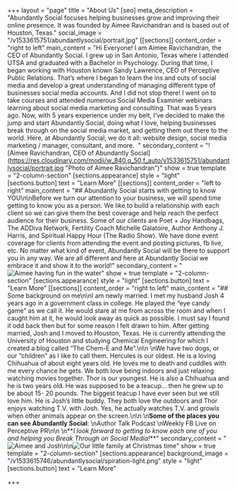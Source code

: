 +++
layout = "page"
title = "About Us"
[seo]
meta_description = "Abundantly Social focuses helping businesses grow and improving their online presence. It was founded by Aimee Ravichandran and is based out of Houston, Texas."
social_image = "/v1533615751/abundantlysocial/portrait.jpg"
[[sections]]
content_order = "right to left"
main_content = "Hi Everyone! I am Aimee Ravichandran, the CEO of Abundantly Social. I grew up in San Antonio, Texas where I attended UTSA and graduated with a Bachelor in Psychology. During that time, I began working with Houston known Sandy Lawrence, CEO of Perceptive Public Relations. That’s where I began to learn the ins and outs of social media and develop a great understanding of managing different type of businesses social media accounts. And I did not stop there! I went on to take courses and attended numerous Social Media Examiner webinars learning about social media marketing and consulting. That was 5 years ago. Now, with 5 years experience under my belt, I’ve decided to make the jump and start Abundantly Social, doing what I love, helping businesses break through on the social media market, and getting them out there to the world. Here, at Abundantly Social, we do it all: website design, social media marketing / manager, consultant, and more.   "
secondary_content = "![Aimee Ravichandran, CEO of Abundantly Social](https://res.cloudinary.com/modii/w_840,q_50,f_auto/v1533615751/abundantlysocial/portrait.jpg \"Photo of Aimee Ravichandran\")"
show = true
template = "2-column-section"
[sections.appearance]
style = "light"
[sections.button]
text = "Learn More"
[[sections]]
content_order = "left to right"
main_content = "## Abundantly Social starts with getting to know YOU\n\nBefore we turn our attention to your business, we will spend time getting to know you as a person. We like to build a relationship with each client so we can give them the best coverage and help reach the perfect audience for their business. Some of our clients are Poet + Joy Handbags, The ADDiva Network, Fertility Coach Michelle Galatoire, Author Anthony J. Harris, and Spiritual Happy Hour (The Radio Show). We have done event coverage for clients from attending the event and posting pictures, fb live, etc. No matter what kind of event, Abundantly Social will be there to support you in any way. We are all different and here at Abundantly Social we embrace it and show it to the world!"
secondary_content = "![Aimee having fun in the water](https://res.cloudinary.com/modii/w_840,q_50,f_auto/v1533615749/abundantlysocial/5965be6b0b2f4a43a651f596_fun-photo.jpg)"
show = true
template = "2-column-section"
[sections.appearance]
style = "light"
[sections.button]
text = "Learn More"
[[sections]]
content_order = "right to left"
main_content = "## Some background on me\n\nI am newly married. I met my husband Josh 4 years ago in a government class in college. He played the “eye candy game” as we call it. He would stare at me from across the room and when I caught him at it, he would look away as quick as possible. I must say I found it odd back then but for some reason I felt drawn to him. After getting married, Josh and I moved to Houston, Texas. He is currently attending the University of Houston and studying Chemical Engineering for which I created a blog called “The Chem-E and Me”.\n\n  \nWe have two dogs, or our “children” as I like to call them. Hercules is our oldest. He is a loving Chihuahua of about eight years old. He loves me to death and cuddles with me every chance he gets. We both love being indoors and just relaxing watching movies together. Thor is our youngest. He is also a Chihuahua and he is two years old. He was supposed to be a teacup… then he grew up to be about 15- 20 pounds. The biggest teacup I have ever seen but we still love him. He is Josh’s little buddy. They both love the outdoors and Thor enjoys watching T.V. with Josh. Yes, he actually watches T.V. and growls when other animals appear on the screen.\n\n  \n**Some of the places you can see Abundantly Social**:  \nAuthor Talk Podcast  \nWeekly FB Live on Perceptive PR\n\n  \n**_I look forward to getting to know each one of you and helping you Break Through on Social Media!_**"
secondary_content = "![Aimee and Josh](https://res.cloudinary.com/modii/w_840,q_50,f_auto/v1533615749/abundantlysocial/meet-Aimee.jpg)\n\n![Our little family at Christmas time](https://res.cloudinary.com/modii/w_840,q_50,f_auto/v1533615749/abundantlysocial/family-photo.jpg)"
show = true
template = "2-column-section"
[sections.appearance]
background_image = "/v1533615746/abundantlysocial/spiration-light.png"
style = "light"
[sections.button]
text = "Learn More"

+++
